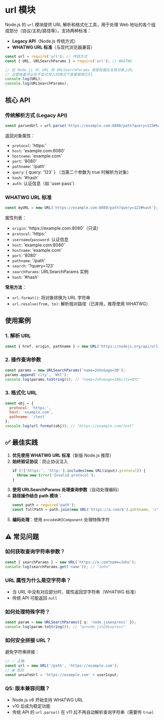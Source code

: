 # url 模块

Node.js 的 `url` 模块提供 URL 解析和格式化工具，用于处理 Web 地址的各个组成部分（协议/主机/路径等）。支持两种标准：
- **Legacy API**（Node.js 传统方式）
- **WHATWG URL 标准**（与现代浏览器兼容）

```js
const url = require('url'); // 传统方式
const { URL, URLSearchParams } = require('url'); // WHATWG

// 在 Node.js 中，URL 和 URLSearchParams 类是挂载在全局对象上的。
// 这意味着可以在不显式导入的情况下直接使用它们。
console.log(URL);
console.log(URLSearchParams);
```

## 核心 API

### 传统解析方式 (Legacy API)
```js
const parsedUrl = url.parse('https://example.com:8080/path?query=123#hash', true);
```
返回对象属性：
- `protocol`: 'https:'
- `host`: 'example.com:8080'
- `hostname`: 'example.com'
- `port`: '8080'
- `pathname`: '/path'
- `query`: { query: '123' } （当第二个参数为 true 时解析为对象）
- `hash`: '#hash'
- `auth`: 认证信息（如 'user:pass'）

### WHATWG URL 标准
```js
const myURL = new URL('https://example.com:8080/path?query=123#hash');
```
属性列表：
- `origin`: 'https\://example.com:8080'（只读）
- `protocol`: 'https:'
- `username`/`password`: 认证信息
- `host`: 'example.com:8080'
- `hostname`: 'example.com'
- `port`: '8080'
- `pathname`: '/path'
- `search`: '?query=123'
- `searchParams`: URLSearchParams 实例
- `hash`: '#hash'

**常用方法**：
- `url.format()`: 将对象转换为 URL 字符串
- `url.resolve(from, to)`: 解析相对路径（已弃用，推荐使用 WHATWG）


## 使用案例

### 1. 解析 URL
```js
const { href, origin, pathname } = new URL('https://nodejs.org/api/url.html');
```

### 2. 操作查询参数
```js
const params = new URLSearchParams('name=John&age=30');
params.append('city', 'NYC');
console.log(params.toString()); // "name=John&age=30&city=NYC"
```

### 3. 格式化 URL
```js
const obj = {
  protocol: 'https:',
  host: 'example.com',
  pathname: '/test'
};
console.log(url.format(obj)); // "https://example.com/test"
```

## ✅ 最佳实践
1. **优先使用 WHATWG URL 标准**（新版 Node.js 推荐）
2. **始终验证协议**：防止协议注入
   ```js
   if (!['https:', 'http:'].includes(new URL(input).protocol)) {
     throw new Error('Invalid protocol');
   }
   ```
3. **使用 URLSearchParams 处理查询参数**（自动处理编码）
4. **路径操作结合 path 模块**：
   ```js
   const path = require('path');
   const fullPath = path.join(new URL('https://a.com/b').pathname, 'c');
   ```
5. **编码处理**：使用 `encodeURIComponent` 处理特殊字符

## ⚠️ 常见问题

### 如何获取查询字符串参数？
```js
const { searchParams } = new URL('https://a.com?name=John');
console.log(searchParams.get('name')); // "John"
```

### URL 属性为什么是空字符串？
- 当 URL 中没有对应部分时，属性返回空字符串（WHATWG 标准）
- 传统 API 可能返回 `null`

### 如何处理特殊字符？
```js
const param = new URLSearchParams({ q: 'node.js&express' });
console.log(param.toString()); // "q=node.js%26express"
```

### 如何安全拼接 URL？
避免字符串拼接：
```js
// ✅ 正确
const url = new URL('/path', 'https://example.com');
// ❌ 危险
const unsafeUrl = 'https://example.com' + userInput;
```

### Q5: 版本兼容问题？
- Node.js v8 开始支持 WHATWG URL
- v10 后成为稳定功能
- 传统 API 的 `url.parse()` 在 v11 后不再自动解析查询字符串（需要传 `true`）
